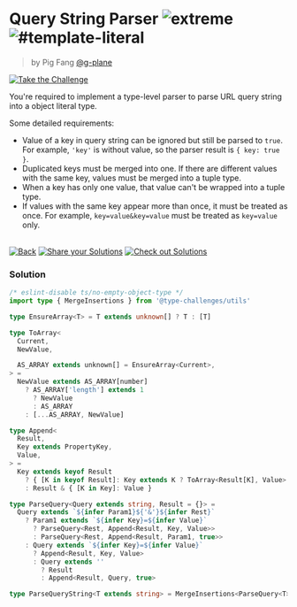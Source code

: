 <!--info-header-start--><h1>Query String Parser <img src="https://img.shields.io/badge/-extreme-b11b8d" alt="extreme"/> <img src="https://img.shields.io/badge/-%23template--literal-999" alt="#template-literal"/></h1><blockquote><p>by Pig Fang <a href="https://github.com/g-plane" target="_blank">@g-plane</a></p></blockquote><p><a href="https://tsch.js.org/151/play" target="_blank"><img src="https://img.shields.io/badge/-Take%20the%20Challenge-3178c6?logo=typescript&logoColor=white" alt="Take the Challenge"/></a> </p><!--info-header-end-->

You're required to implement a type-level parser to parse URL query string into a object literal type.

Some detailed requirements:

- Value of a key in query string can be ignored but still be parsed to `true`. For example, `'key'` is without value, so the parser result is `{ key: true }`.
- Duplicated keys must be merged into one. If there are different values with the same key, values must be merged into a tuple type.
- When a key has only one value, that value can't be wrapped into a tuple type.
- If values with the same key appear more than once, it must be treated as once. For example, `key=value&key=value` must be treated as `key=value` only.


<!--info-footer-start--><br><a href="../../README.md" target="_blank"><img src="https://img.shields.io/badge/-Back-grey" alt="Back"/></a> <a href="https://tsch.js.org/151/answer" target="_blank"><img src="https://img.shields.io/badge/-Share%20your%20Solutions-teal" alt="Share your Solutions"/></a> <a href="https://tsch.js.org/151/solutions" target="_blank"><img src="https://img.shields.io/badge/-Check%20out%20Solutions-de5a77?logo=awesome-lists&logoColor=white" alt="Check out Solutions"/></a> <!--info-footer-end--> 
 
### Solution
 
 
```ts
/* eslint-disable ts/no-empty-object-type */
import type { MergeInsertions } from '@type-challenges/utils'

type EnsureArray<T> = T extends unknown[] ? T : [T]

type ToArray<
  Current,
  NewValue,

  AS_ARRAY extends unknown[] = EnsureArray<Current>,
> =
  NewValue extends AS_ARRAY[number]
    ? AS_ARRAY['length'] extends 1
      ? NewValue
      : AS_ARRAY
    : [...AS_ARRAY, NewValue]

type Append<
  Result,
  Key extends PropertyKey,
  Value,
> =
  Key extends keyof Result
    ? { [K in keyof Result]: Key extends K ? ToArray<Result[K], Value> : Result[K] }
    : Result & { [K in Key]: Value }

type ParseQuery<Query extends string, Result = {}> =
  Query extends `${infer Param1}${'&'}${infer Rest}`
    ? Param1 extends `${infer Key}=${infer Value}`
      ? ParseQuery<Rest, Append<Result, Key, Value>>
      : ParseQuery<Rest, Append<Result, Param1, true>>
    : Query extends `${infer Key}=${infer Value}`
      ? Append<Result, Key, Value>
      : Query extends ''
        ? Result
        : Append<Result, Query, true>

type ParseQueryString<T extends string> = MergeInsertions<ParseQuery<T>>
```
